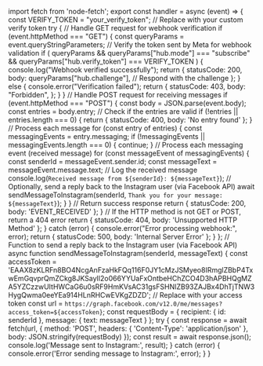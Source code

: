 import fetch from 'node-fetch';
export const handler = async (event) => {
  const VERIFY_TOKEN = "your_verify_token";  // Replace with your custom verify token
  try {
      // Handle GET request for webhook verification
      if (event.httpMethod === "GET") {
          const queryParams = event.queryStringParameters;
          // Verify the token sent by Meta for webhook validation
          if (
              queryParams &&
              queryParams["hub.mode"] === "subscribe" &&
              queryParams["hub.verify_token"] === VERIFY_TOKEN
          ) {
              console.log("Webhook verified successfully");
              return {
                  statusCode: 200,
                  body: queryParams["hub.challenge"],  // Respond with the challenge
              };
          } else {
              console.error("Verification failed");
              return {
                  statusCode: 403,
                  body: "Forbidden",
              };
          }
      }
      // Handle POST request for receiving messages
      if (event.httpMethod === "POST") {
          const body = JSON.parse(event.body);
          const entries = body.entry;
          // Check if the entries are valid
          if (!entries || entries.length === 0) {
              return { statusCode: 400, body: 'No entry found' };
          }
          // Process each message
          for (const entry of entries) {
              const messagingEvents = entry.messaging;
              if (!messagingEvents || messagingEvents.length === 0) {
                  continue;
              }
              // Process each messaging event (received message)
              for (const messageEvent of messagingEvents) {
                  const senderId = messageEvent.sender.id;
                  const messageText = messageEvent.message.text;
                  // Log the received message
                  console.log(`Received message from ${senderId}: ${messageText}`);
                  // Optionally, send a reply back to the Instagram user (via Facebook API)
                  await sendMessageToInstagram(senderId, `Thank you for your message: ${messageText}`);
              }
          }
          // Return success response
          return { statusCode: 200, body: 'EVENT_RECEIVED' };
      }
      // If the HTTP method is not GET or POST, return a 404 error
      return { statusCode: 404, body: 'Unsupported HTTP Method' };
  } catch (error) {
      console.error("Error processing webhook:", error);
      return { statusCode: 500, body: 'Internal Server Error' };
  }
};
// Function to send a reply back to the Instagram user (via Facebook API)
async function sendMessageToInstagram(senderId, messageText) {
  const accessToken = 'EAAX8zKLRFn8BO4NcgAnFzaHkFQq116F0JY1cMzJSMyeo8IRmglZBbP4TxwEmGqvprQmZCkg8JKSaylI2o066YYUaFxOntbeHChZCO4D3hAPBHQgMZA5YZCzzwUItHWCaG6u0sRF9HmKVsAC31gsFSHNIZB93ZAJBx4DhTjTNW3HygQwma0eeYEa914HLnRHCwEVKgZDZD';  // Replace with your access token
  const url = `https://graph.facebook.com/v12.0/me/messages?access_token=${accessToken}`;
  const requestBody = {
      recipient: { id: senderId },
      message: { text: messageText }
  };
  try {
      const response = await fetch(url, {
          method: 'POST',
          headers: { 'Content-Type': 'application/json' },
          body: JSON.stringify(requestBody)
      });
      const result = await response.json();
      console.log('Message sent to Instagram:', result);
  } catch (error) {
      console.error('Error sending message to Instagram:', error);
  }
}
